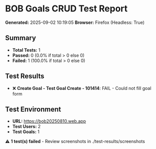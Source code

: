 # BOB Goals CRUD Test Report
**Generated:** 2025-09-02 10:19:05
**Browser:** Firefox (Headless: True)

## Summary
- **Total Tests:** 1
- **Passed:** 0 (0.0% if total > 0 else 0)
- **Failed:** 1 (100.0% if total > 0 else 0)

## Test Results
- ❌ **Create Goal - Test Goal Create - 101414**: FAIL - Could not fill goal form

## Test Environment
- **URL:** https://bob20250810.web.app
- **Test Users:** 2
- **Test Goals:** 1

⚠️ **1 test(s) failed** - Review screenshots in ./test-results/screenshots
